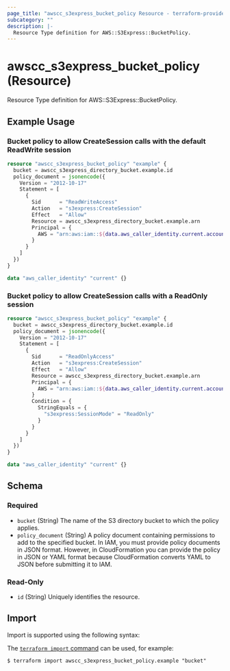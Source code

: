 ```yaml
---
page_title: "awscc_s3express_bucket_policy Resource - terraform-provider-awscc"
subcategory: ""
description: |-
  Resource Type definition for AWS::S3Express::BucketPolicy.
---
```


# awscc_s3express_bucket_policy (Resource)

Resource Type definition for AWS::S3Express::BucketPolicy.

## Example Usage

### Bucket policy to allow CreateSession calls with the default ReadWrite session

```terraform
resource "awscc_s3express_bucket_policy" "example" {
  bucket = awscc_s3express_directory_bucket.example.id
  policy_document = jsonencode({
    Version = "2012-10-17"
    Statement = [
      {
        Sid      = "ReadWriteAccess"
        Action   = "s3express:CreateSession"
        Effect   = "Allow"
        Resource = awscc_s3express_directory_bucket.example.arn
        Principal = {
          AWS = "arn:aws:iam::${data.aws_caller_identity.current.account_id}:root"
        }
      }
    ]
  })
}

data "aws_caller_identity" "current" {}
```

### Bucket policy to allow CreateSession calls with a ReadOnly session

```terraform
resource "awscc_s3express_bucket_policy" "example" {
  bucket = awscc_s3express_directory_bucket.example.id
  policy_document = jsonencode({
    Version = "2012-10-17"
    Statement = [
      {
        Sid      = "ReadOnlyAccess"
        Action   = "s3express:CreateSession"
        Effect   = "Allow"
        Resource = awscc_s3express_directory_bucket.example.arn
        Principal = {
          AWS = "arn:aws:iam::${data.aws_caller_identity.current.account_id}:root"
        }
        Condition = {
          StringEquals = {
            "s3express:SessionMode" = "ReadOnly"
          }
        }
      }
    ]
  })
}

data "aws_caller_identity" "current" {}
```

<!-- schema generated by tfplugindocs -->
## Schema

### Required

- `bucket` (String) The name of the S3 directory bucket to which the policy applies.
- `policy_document` (String) A policy document containing permissions to add to the specified bucket. In IAM, you must provide policy documents in JSON format. However, in CloudFormation you can provide the policy in JSON or YAML format because CloudFormation converts YAML to JSON before submitting it to IAM.

### Read-Only

- `id` (String) Uniquely identifies the resource.

## Import

Import is supported using the following syntax:

The [`terraform import` command](https://developer.hashicorp.com/terraform/cli/commands/import) can be used, for example:

```shell
$ terraform import awscc_s3express_bucket_policy.example "bucket"
```

